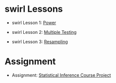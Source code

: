 # swirl Lessons

- swirl Lesson 1: [Power](https://luisangelmendozavelasco.github.io/Data_Science_Specialization/Data_Science-Statistics_and_Machine_Learning/Statistical_Inference/Week4/swirl_Lesson_1-Power.nb.html)

- swirl Lesson 2: [Multiple Testing](https://luisangelmendozavelasco.github.io/Data_Science_Specialization/Data_Science-Statistics_and_Machine_Learning/Statistical_Inference/Week4/swirl_Lesson_2-Multiple_Testing.nb.html)

- swirl Lesson 3: [Resampling](https://luisangelmendozavelasco.github.io/Data_Science_Specialization/Data_Science-Statistics_and_Machine_Learning/Statistical_Inference/Week4/swirl_Lesson_3-Resampling.nb.html)

# Assignment

- Assignment: [Statistical Inference Course Project](https://luisangelmendozavelasco.github.io/Data_Science_Specialization/Data_Science-Statistics_and_Machine_Learning/Statistical_Inference/Week4/Assignment-Statistical_Inference_Course_Project.nb.html)